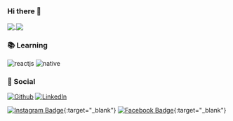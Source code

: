 ### Hi there 👋

<!-- About me -->

<!-- Cards -->
<div>
  <a href="https://github.com/anuraghazra/github-readme-stats">
    <img align="center" src="https://github-readme-stats.vercel.app/api/top-langs/?username=code36u4r60&layout=compact&theme=dracula" />
  </a>
  <a href="https://github.com/anuraghazra/github-readme-stats">
    <img align="center" src="https://github-readme-stats.vercel.app/api?username=code36u4r60&count_private=true&show_icons=true&theme=dracula" />
  </a>
</div>

### :books: Learning 

![reactjs](https://img.shields.io/badge/-React-blue?logo=React&logoColor=white&style=for-the-badge)
![native](https://img.shields.io/badge/-React%20Native-blue?logo=React&logoColor=white&style=for-the-badge)

### :speech_balloon: Social

<a href="https://github.com/code36u4r60" target="_blank">![Github](https://img.shields.io/badge/-Github-000?logo=Github&logoColor=white)</a>
<a href="https://www.linkedin.com/in/eduardoqueiros/" target="_blank">![LinkedIn](https://img.shields.io/badge/-LinkedIn-blue?logo=Linkedin&logoColor=white)</a>

[![Instagram Badge](https://img.shields.io/badge/-Instagram-C13584?labelColor=C13584&logo=instagram&logoColor=white&link=https://www.instagram.com/code36u4r60/)](https://www.instagram.com/code36u4r60/){:target="_blank"}
[![Facebook Badge](https://img.shields.io/badge/-Facebook-blue?logo=Facebook&logoColor=white&link=https://www.facebook.com/code36u4r60/)](https://www.facebook.com/code36u4r60/){:target="_blank"}

<!--
**code36u4r60/code36u4r60** is a ✨ _special_ ✨ repository because its `README.md` (this file) appears on your GitHub profile.

Here are some ideas to get you started:

- 🔭 I’m currently working on ...
- 🌱 I’m currently learning ...
- 👯 I’m looking to collaborate on ...
- 🤔 I’m looking for help with ...
- 💬 Ask me about ...
- 📫 How to reach me: ...
- 😄 Pronouns: ...
- ⚡ Fun fact: ...
-->

